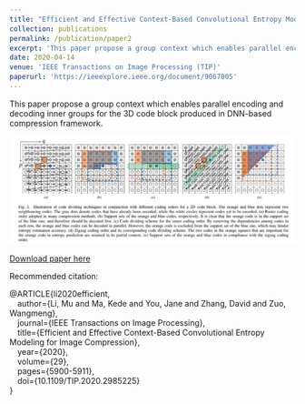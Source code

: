```yaml
---
title: "Efficient and Effective Context-Based Convolutional Entropy Modelling for Image Compression"
collection: publications
permalink: /publication/paper2
excerpt: 'This paper propose a group context which enables parallel encoding and decoding inner groups for the 3D code block produced in DNN-based compression framework.'
date: 2020-04-14
venue: 'IEEE Transactions on Image Processing (TIP)'
paperurl: 'https://ieeexplore.ieee.org/document/9067005'
---
```

This paper propose a group context which enables parallel encoding and decoding inner groups for the 3D code block produced in DNN-based compression framework.

![Demo](/_publications/paper2.jpg)

[Download paper here](https://ieeexplore.ieee.org/document/9067005)

Recommended citation: 

@ARTICLE{li2020efficient,  
&emsp;author={Li, Mu and Ma, Kede and You, Jane and Zhang, David and Zuo, Wangmeng},  
&emsp;journal={IEEE Transactions on Image Processing},   
&emsp;title={Efficient and Effective Context-Based Convolutional Entropy Modeling for Image Compression},   
&emsp;year={2020},  
&emsp;volume={29},  
&emsp;pages={5900-5911},  
&emsp;doi={10.1109/TIP.2020.2985225}  
}
